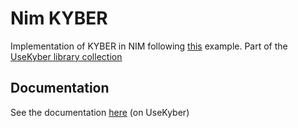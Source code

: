 # Nim KYBER
Implementation of KYBER in NIM
following [this](https://crypto.stackexchange.com/questions/103754/kyber-and-dilithium-explained-to-primary-school-students) example.
Part of the [UseKyber library collection](https://kyber.gitbook.io/usekyber)

## Documentation
See the documentation [here](https://kyber.gitbook.io/usekyber) (on UseKyber)